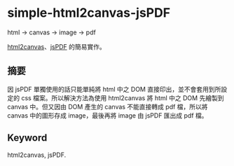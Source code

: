 # simple-html2canvas-jsPDF
html -> canvas -> image -> pdf

[html2canvas](http://html2canvas.hertzen.com)、[jsPDF](https://parall.ax/products/jspdf) 的簡易實作。

## 摘要
因 jsPDF 單獨使用的話只能單純將 html 中之 DOM 直接印出，並不會套用到所設定的 css 檔案。所以解決方法為使用 html2canvas 將 html 中之 DOM 先繪製到 canvas 中。但又因由 DOM 產生的 canvas 不能直接轉成 pdf 檔，所以將 canvas 中的圖形存成 image，最後再將 image 由 jsPDF 匯出成 pdf 檔。

## Keyword
html2canvas, jsPDF.